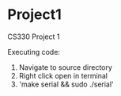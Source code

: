 # Project1
CS330 Project 1

Executing code:
  1. Navigate to source directory
  2. Right click open in terminal
  3. 'make serial && sudo ./serial'

